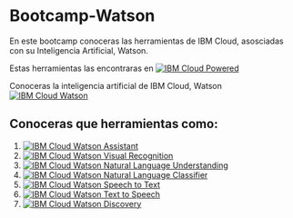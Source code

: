 # Bootcamp-Watson
En este bootcamp conoceras las herramientas de IBM Cloud, asosciadas con su Inteligencia Artificial, Watson.

Estas herramientas las encontraras en [![IBM Cloud Powered][img-ibmcloud-powered]][url-ibmcloud]

Conoceras la inteligencia artificial de IBM Cloud, Watson [![IBM Cloud Watson][img-ibmcloud-watson]][url-ibmcloud-watson]

## Conoceras que herramientas como:
1. [![IBM Cloud Watson Assistant][img-assistant]][url-assistant]
2. [![IBM Cloud Watson Visual Recognition][img-visual]][url-visual]
3. [![IBM Cloud Watson Natural Language Understanding][img-nlu]][url-nlu]
4. [![IBM Cloud Watson Natural Language Classifier][img-nlc]][url-nlc]
5. [![IBM Cloud Watson Speech to Text][img-speech]][url-speech]
6. [![IBM Cloud Watson Text to Speech][img-text]][url-text]
7. [![IBM Cloud Watson Discovery][img-discovery]][url-discovery]





[img-ibmcloud-powered]: https://img.shields.io/badge/IBM%20Cloud-Powered-blue.svg
[url-ibmcloud]: https://www.ibm.com/cloud/
[img-ibmcloud-watson]: https://img.shields.io/badge/IBM%20Cloud-Watson-blue.svg
[url-ibmcloud-watson]: https://www.ibm.com/watson
[img-assistant]: https://img.shields.io/badge/IBM%20Cloud-WatsonAssistant-blue.svg
[url-assistant]: https://www.ibm.com/cloud/watson-assistant/
[img-visual]: https://img.shields.io/badge/IBM%20Cloud-WatsonVisualRecongnition-blue.svg
[url-visual]: https://www.ibm.com/cloud/watson-visual-recognition
[img-nlu]: https://img.shields.io/badge/IBM%20Cloud-NaturalLanguageUnderstanding-blue.svg
[url-nlu]: https://www.ibm.com/cloud/watson-natural-language-understanding
[img-nlc]: https://img.shields.io/badge/IBM%20Cloud-NaturalLanguageClassifier-blue.svg
[url-nlc]: https://www.ibm.com/cloud/watson-natural-language-classifier
[img-speech]: https://img.shields.io/badge/IBM%20Cloud-SpeechToText-blue.svg
[url-speech]: https://www.ibm.com/cloud/watson-speech-to-text
[img-text]: https://img.shields.io/badge/IBM%20Cloud-TextToSpeech-blue.svg
[url-text]: https://www.ibm.com/cloud/watson-text-to-speech
[img-discovery]: https://img.shields.io/badge/IBM%20Cloud-WatsonDiscovery-blue.svg
[url-discovery]: https://www.ibm.com/cloud/watson-discovery